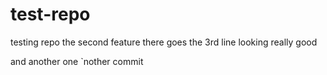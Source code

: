 # test-repo
testing repo
the second feature
there goes the 3rd line looking really good

and another one
`nother commit
